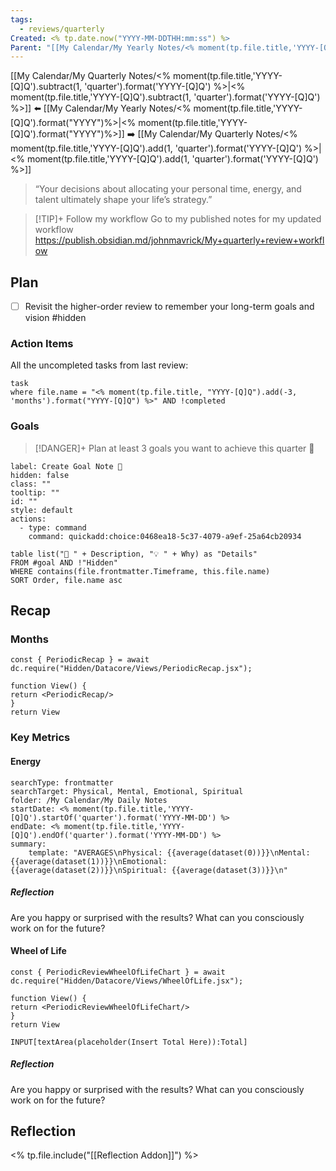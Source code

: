 ```yaml
---
tags:
  - reviews/quarterly
Created: <% tp.date.now("YYYY-MM-DDTHH:mm:ss") %>
Parent: "[[My Calendar/My Yearly Notes/<% moment(tp.file.title,'YYYY-[Q]Q').format('YYYY')%>|<% moment(tp.file.title,'YYYY-[Q]Q').format('YYYY')%>]]"
---
```


[[My Calendar/My Quarterly Notes/<% moment(tp.file.title,'YYYY-[Q]Q').subtract(1, 'quarter').format('YYYY-[Q]Q') %>|<% moment(tp.file.title,'YYYY-[Q]Q').subtract(1, 'quarter').format('YYYY-[Q]Q') %>]] ⬅️ [[My Calendar/My Yearly Notes/<% moment(tp.file.title,'YYYY-[Q]Q').format("YYYY")%>|<% moment(tp.file.title,'YYYY-[Q]Q').format("YYYY")%>]] ➡️ [[My Calendar/My Quarterly Notes/<% moment(tp.file.title,'YYYY-[Q]Q').add(1, 'quarter').format('YYYY-[Q]Q') %>|<% moment(tp.file.title,'YYYY-[Q]Q').add(1, 'quarter').format('YYYY-[Q]Q') %>]]

> “Your decisions about allocating your personal time, energy, and talent ultimately shape your life’s strategy.”

> [!TIP]+ Follow my workflow
> Go to my published notes for my updated workflow https://publish.obsidian.md/johnmavrick/My+quarterly+review+workflow

## Plan

- [ ] Revisit the higher-order review to remember your long-term goals and vision #hidden

### Action Items

All the uncompleted tasks from last review:

```dataview
task
where file.name = "<% moment(tp.file.title, "YYYY-[Q]Q").add(-3, 'months').format("YYYY-[Q]Q") %>" AND !completed
```

### Goals

> [!DANGER]+ Plan at least 3 goals you want to achieve this quarter 🎯

```meta-bind-button
label: Create Goal Note 🎯
hidden: false
class: ""
tooltip: ""
id: ""
style: default
actions:
  - type: command
    command: quickadd:choice:0468ea18-5c37-4079-a9ef-25a64cb20934

```

```dataview
table list("🎯 " + Description, "💡 " + Why) as "Details"
FROM #goal AND !"Hidden"
WHERE contains(file.frontmatter.Timeframe, this.file.name)
SORT Order, file.name asc
```

## Recap
### Months
````datacorejsx
const { PeriodicRecap } = await dc.require("Hidden/Datacore/Views/PeriodicRecap.jsx");

function View() {
return <PeriodicRecap/>
}
return View
````

### Key Metrics

#### Energy

```tracker
searchType: frontmatter
searchTarget: Physical, Mental, Emotional, Spiritual
folder: /My Calendar/My Daily Notes
startDate: <% moment(tp.file.title,'YYYY-[Q]Q').startOf('quarter').format('YYYY-MM-DD') %>
endDate: <% moment(tp.file.title,'YYYY-[Q]Q').endOf('quarter').format('YYYY-MM-DD') %>
summary:
    template: "AVERAGES\nPhysical: {{average(dataset(0))}}\nMental: {{average(dataset(1))}}\nEmotional: {{average(dataset(2))}}\nSpiritual: {{average(dataset(3))}}\n"
```

##### Reflection
Are you happy or surprised with the results? What can you consciously work on for the future?
#### Wheel of Life
````datacorejsx
const { PeriodicReviewWheelOfLifeChart } = await dc.require("Hidden/Datacore/Views/WheelOfLife.jsx");

function View() {
return <PeriodicReviewWheelOfLifeChart/>
}
return View
````

`INPUT[textArea(placeholder(Insert Total Here)):Total]`

##### Reflection
Are you happy or surprised with the results? What can you consciously work on for the future?

## Reflection

<% tp.file.include("[[Reflection Addon]]") %>
